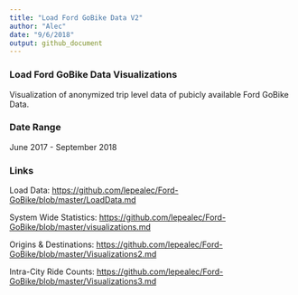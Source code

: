 ```yaml
---
title: "Load Ford GoBike Data V2"
author: "Alec"
date: "9/6/2018"
output: github_document
---
```


### Load Ford GoBike Data Visualizations
Visualization of anonymized trip level data of pubicly available Ford GoBike Data.

### Date Range
June 2017 - September 2018

### Links
Load Data: https://github.com/lepealec/Ford-GoBike/blob/master/LoadData.md

System Wide Statistics: https://github.com/lepealec/Ford-GoBike/blob/master/visualizations.md

Origins & Destinations: https://github.com/lepealec/Ford-GoBike/blob/master/Visualizations2.md

Intra-City Ride Counts: https://github.com/lepealec/Ford-GoBike/blob/master/Visualizations3.md

